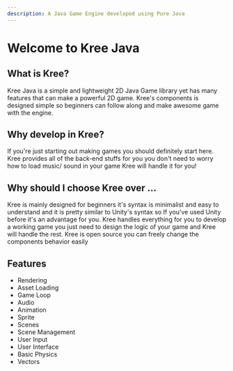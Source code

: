 ```yaml
---
description: A Java Game Engine developed using Pure Java
---
```


# Welcome to Kree Java

## What is Kree?

Kree Java is a simple and lightweight 2D Java Game library yet has many features that can make a powerful 2D game. Kree's components is designed simple so beginners can follow along and make awesome game with the engine.

## Why develop in Kree?

If you're just starting out making games you should definitely start here. Kree provides all of the back-end stuffs for you you don't need to worry how to load music/ sound in your game Kree will handle it for you!

## Why should I choose Kree over ... 

Kree is mainly designed for beginners it's syntax is minimalist and easy to understand and it is pretty similar to Unity's syntax so If you've used Unity before it's an advantage for you. Kree handles everything for you to develop a working game you just need to design the logic of your game and Kree will handle the rest. Kree is open source you can freely change the components behavior easily

## Features

* Rendering
* Asset Loading
* Game Loop
* Audio
* Animation
* Sprite
* Scenes
* Scene Management
* User Input
* User Interface
* Basic Physics
* Vectors

